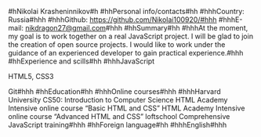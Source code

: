 #hNikolai Krasheninnikov#h
#hhPersonal info/contacts#hh
#hhhCountry: Russia#hhh
#hhhGithub:  https://github.com/Nikolai100920/#hhh
#hhhE-mail: nikdragon27@gmail.com#hhh
#hhSummary#hh
#hhhAt the moment, my goal is to work together on a real JavaScript project. I will be glad to join the creation of open source projects. I would like to work under the guidance of an experienced developer to gain practical experience.#hhh
#hhExperience and scills#hh
#hhhJavaScript

HTML5, CSS3

Git#hhh
#hhEducation#hh
#hhhOnline courses#hhh
#hhhHarvard University	CS50: Introduction to Computer Science
HTML Academy	Intensive online course “Basic HTML and CSS”
HTML Academy	Intensive online course “Advanced HTML and CSS”
loftschool	Comprehensive JavaScript training#hhh
#hhForeign language#hh
#hhhEnglish#hhh
